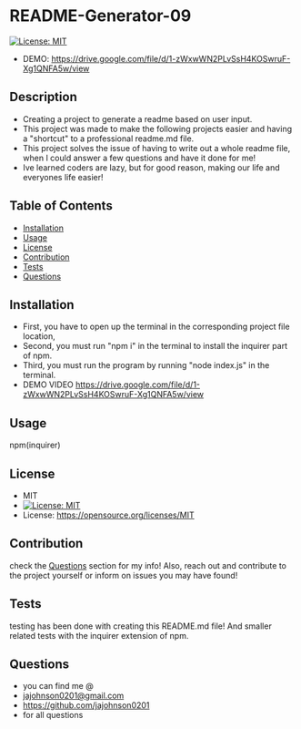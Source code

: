 # README-Generator-09 

[![License: MIT](https://img.shields.io/badge/License-MIT-yellow.svg)](https://opensource.org/licenses/MIT)
- DEMO: https://drive.google.com/file/d/1-zWxwWN2PLvSsH4KOSwruF-Xg1QNFA5w/view

## Description
- Creating a project to generate a readme based on user input.
- This project was made to make the following projects easier and having a "shortcut" to a professional readme.md file.
- This project solves the issue of having to write out a whole readme file, when I could answer a few questions and have it done for me!
- Ive learned coders are lazy, but for good reason, making our life and everyones life easier!

## Table of Contents
- [Installation](#Installation)
- [Usage](#Usage)
- [License](#License)
- [Contribution](#Contribution)
- [Tests](#Tests)
- [Questions](#Questions)


## Installation
- First, you have to open up the terminal in the corresponding project file location, 
- Second, you must run "npm i" in the terminal to install the inquirer part of npm. 
- Third, you must run the program by running  "node index.js" in the terminal. 
- DEMO VIDEO https://drive.google.com/file/d/1-zWxwWN2PLvSsH4KOSwruF-Xg1QNFA5w/view
## Usage
npm(inquirer)

## License
 - MIT
 - [![License: MIT](https://img.shields.io/badge/License-MIT-yellow.svg)](https://opensource.org/licenses/MIT)
 - License: https://opensource.org/licenses/MIT

## Contribution
check the [Questions](#Questions) section for my info! Also, reach out and contribute to the project yourself or inform on issues you may have found! 

## Tests
testing has been done with creating this README.md file! And smaller related tests with the inquirer extension of npm.

## Questions
- you can find me @
- jajohnson0201@gmail.com
- https://github.com/jajohnson0201
- for all questions
